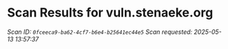 # Scan Results for vuln.stenaeke.org

*Scan ID: `0fceeca9-ba62-4cf7-b6e4-b25641ec44e5`*
*Scan requested: 2025-05-13 13:57:37*


